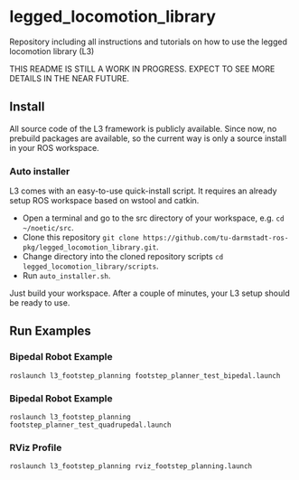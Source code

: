 
# legged_locomotion_library
Repository including all instructions and tutorials on how to use the legged locomotion library (L3)

THIS README IS STILL A WORK IN PROGRESS. EXPECT TO SEE MORE DETAILS IN THE NEAR FUTURE.

## Install

All source code of the L3 framework is publicly available. Since now, no prebuild packages are available, so the current way is only a source install in your ROS workspace.

### Auto installer

L3 comes with an easy-to-use quick-install script. It requires an already setup ROS workspace based on wstool and catkin.

* Open a terminal and go to the src directory of your workspace, e.g. `cd ~/noetic/src`.
* Clone this repository `git clone https://github.com/tu-darmstadt-ros-pkg/legged_locomotion_library.git`.
* Change directory into the cloned repository scripts `cd legged_locomotion_library/scripts`.
* Run `auto_installer.sh`.

Just build your workspace. After a couple of minutes, your L3 setup should be ready to use.

## Run Examples

### Bipedal Robot Example

    roslaunch l3_footstep_planning footstep_planner_test_bipedal.launch

### Bipedal Robot Example

    roslaunch l3_footstep_planning footstep_planner_test_quadrupedal.launch

 
### RViz Profile

    roslaunch l3_footstep_planning rviz_footstep_planning.launch 


